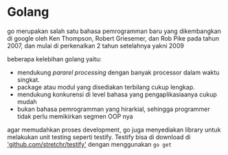 # Golang
go merupakan salah satu bahasa pemrogramman baru yang dikembangkan di google oleh Ken Thompson, Robert Griesemer, dan Rob Pike pada tahun 2007, dan mulai di perkenalkan 2 tahun setelahnya yakni 2009

beberapa kelebihan golang yaitu:
- mendukung _pararel processing_ dengan banyak processor dalam waktu singkat.
- package atau modul yang disediakan terbilang cukup lengkap.
- mendukung konkurensi di level bahasa yang pengaplikasiaanya cukup mudah
- bukan bahasa pemrogramman yang hirarkial, sehingga programmer tidak perlu memikirkan segmen OOP nya

agar memudahkan proses development, go juga menyediakan library untuk melakukan unit testing seperti testify. Testify bisa di download di ['github.com/stretchr/testify'](github.com/stretchr/testify) dengan menggunakan `go get`
